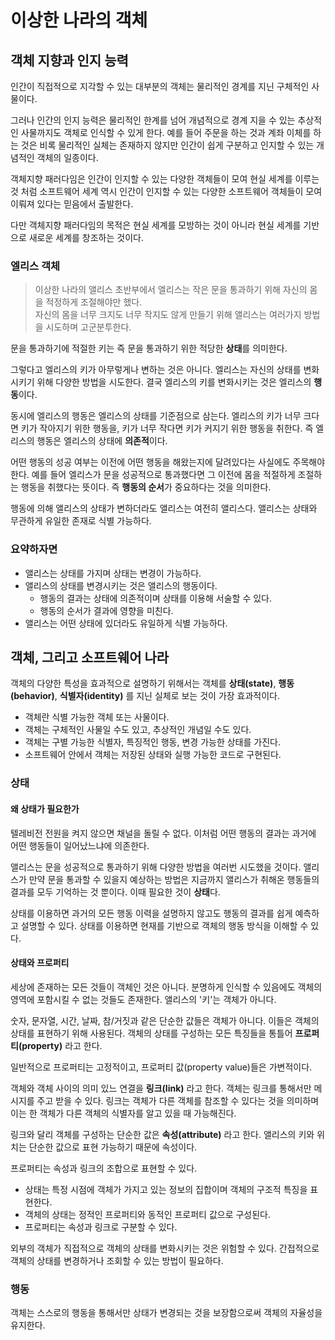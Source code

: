# 이상한 나라의 객체

## 객체 지향과 인지 능력

인간이 직접적으로 지각할 수 있는 대부분의 객체는 물리적인 경계를 지닌 구체적인 사물이다.

그러나 인간의 인지 능력은 물리적인 한계를 넘어 개념적으로 경계 지을 수 있는 추상적인 사물까지도 객체로 인식할 수 있게 한다. 예를 들어 주문을 하는 것과 계좌 이체를 하는 것은 비록 물리적인 실체는 존재하지 않지만 인간이 쉽게 구분하고 인지할 수 있는 개념적인 객체의 일종이다.

객체지향 패러다임은 인간이 인지할 수 있는 다양한 객체들이 모여 현실 세계를 이루는 것 처럼 소프트웨어 세계 역시 인간이 인지할 수 있는 다양한 소프트웨어 객체들이 모여 이뤄져 있다는 믿음에서 출발한다.

다만 객체지향 패러다임의 목적은 현실 세계를 모방하는 것이 아니라 현실 세계를 기반으로 새로운 세계를 창조하는 것이다.

### 엘리스 객체

> 이상한 나라의 앨리스 초반부에서 엘리스는 작은 문을 통과하기 위해 자신의 몸을 적정하게 조절해야만 했다. <br>
> 자신의 몸을 너무 크지도 너무 작지도 않게 만들기 위해 앨리스는 여러가지 방법을 시도하며 고군분투한다.

문을 통과하기에 적절한 키는 즉 문을 통과하기 위한 적당한 **상태**를 의미한다.

그렇다고 엘리스의 키가 아무렇게나 변하는 것은 아니다. 엘리스는 자신의 상태를 변화시키기 위해 다양한 방법을 시도한다. 결국 엘리스의 키를 변화시키는 것은 엘리스의 **행동**이다.

동시에 엘리스의 행동은 엘리스의 상태를 기준점으로 삼는다. 엘리스의 키가 너무 크다면 키가 작아지기 위한 행동을, 키가 너무 작다면 키가 커지기 위한 행동을 취한다. 즉 엘리스의 행동은 엘리스의 상태에 **의존적**이다.

어떤 행동의 성공 여부는 이전에 어떤 행동을 해왔는지에 달려있다는 사실에도 주목해야한다. 예를 들어 엘리스가 문을 성공적으로 통과했다면 그 이전에 몸을 적절하게 조절하는 행동을 취했다는 뜻이다. 즉 **행동의 순서**가 중요하다는 것을 의미한다.

행동에 의해 앨리스의 상태가 변하더라도 앨리스는 여전히 앨리스다. 앨리스는 상태와 무관하게 유일한 존재로 식별 가능하다.

### 요약하자면

- 앨리스는 상태를 가지며 상태는 변경이 가능하다.
- 앨리스의 상태를 변경시키는 것은 앨리스의 행동이다.
  - 행동의 결과는 상태에 의존적이며 상태를 이용해 서술할 수 있다.
  - 행동의 순서가 결과에 영향을 미친다.
- 앨리스는 어떤 상태에 있더라도 유일하게 식별 가능하다.

## 객체, 그리고 소프트웨어 나라

객체의 다양한 특성을 효과적으로 설명하기 위해서는 객체를 **상태(state)**, **행동(behavior)**, **식별자(identity)** 를 지닌 실체로 보는 것이 가장 효과적이다.

- 객체란 식별 가능한 객체 또는 사물이다.
- 객체는 구체적인 사물일 수도 있고, 추상적인 개념일 수도 있다.
- 객체는 구별 가능한 식별자, 특징적인 행동, 변경 가능한 상태를 가진다.
- 소프트웨어 안에서 객체는 저장된 상태와 실행 가능한 코드로 구현된다.

### 상태

#### 왜 상태가 필요한가

텔레비전 전원을 켜지 않으면 채널을 돌릴 수 없다. 이처럼 어떤 행동의 결과는 과거에 어떤 행동들이 일어났느냐에 의존한다.

앨리스는 문을 성공적으로 통과하기 위해 다양한 방법을 여러번 시도했을 것이다. 앨리스가 만약 문을 통과할 수 있을지 예상하는 방법은 지금까지 앨리스가 취해온 행동들의 결과를 모두 기억하는 것 뿐이다. 이때 필요한 것이 **상태**다.

상태를 이용하면 과거의 모든 행동 이력을 설명하지 않고도 행동의 결과를 쉽게 예측하고 설명할 수 있다. 상태를 이용하면 현재를 기반으로 객체의 행동 방식을 이해할 수 있다.

#### 상태와 프로퍼티

세상에 존재하는 모든 것들이 객체인 것은 아니다. 분명하게 인식할 수 있음에도 객체의 영역에 포함시킬 수 없는 것들도 존재한다. 앨리스의 '키'는 객체가 아니다.

숫자, 문자열, 시간, 날짜, 참/거짓과 같은 단순한 값들은 객체가 아니다. 이들은 객체의 상태를 표현하기 위해 사용된다. 객체의 상태를 구성하는 모든 특징들을 통틀어 **프로퍼티(property)** 라고 한다.

일반적으로 프로퍼티는 고정적이고, 프로퍼티 값(property value)들은 가변적이다.

객체와 객체 사이의 의미 있느 연결을 **링크(link)** 라고 한다. 객체는 링크를 통해서만 메시지를 주고 받을 수 있다. 링크는 객체가 다른 객체를 참조할 수 있다는 것을 의미하며 이는 한 객체가 다른 객체의 식별자를 알고 있을 때 가능해진다.

링크와 달리 객체를 구성하는 단순한 값은 **속성(attribute)** 라고 한다. 앨리스의 키와 위치는 단순한 값으로 표현 가능하기 때문에 속성이다.

프로퍼티는 속성과 링크의 조합으로 표현할 수 있다.

- 상태는 특정 시점에 객체가 가지고 있는 정보의 집합이며 객체의 구조적 특징을 표현한다.
- 객체의 상태는 정적인 프로퍼티와 동적인 프로퍼티 값으로 구성된다.
- 프로퍼티는 속성과 링크로 구분할 수 있다.

외부의 객체가 직접적으로 객체의 상태를 변화시키는 것은 위험할 수 있다. 간접적으로 객체의 상태를 변경하거나 조회할 수 있는 방법이 필요하다.

### 행동

객체는 스스로의 행동을 통해서만 상태가 변경되는 것을 보장함으로써 객체의 자율성을 유지한다.